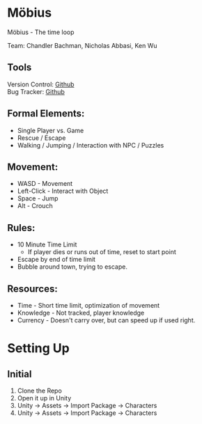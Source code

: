 # Möbius
Möbius - The time loop

Team: Chandler Bachman, Nicholas Abbasi, Ken Wu

## Tools
Version Control: [Github](https://github.com/chbachman/Mobius)  
Bug Tracker: [Github](https://github.com/chbachman/Mobius/issues)  

## Formal Elements:
* Single Player vs. Game
* Rescue / Escape
* Walking / Jumping / Interaction with NPC / Puzzles

## Movement:
* WASD - Movement
* Left-Click - Interact with Object
* Space - Jump
* Alt - Crouch

## Rules:
* 10 Minute Time Limit
	* If player dies or runs out of time, reset to start point
* Escape by end of time limit
* Bubble around town, trying to escape.

## Resources:
* Time - Short time limit, optimization of movement
* Knowledge - Not tracked, player knowledge
* Currency - Doesn't carry over, but can speed up if used right.

# Setting Up

## Initial
1. Clone the Repo
2. Open it up in Unity
3. Unity -> Assets -> Import Package -> Characters
4. Unity -> Assets -> Import Package -> Characters
